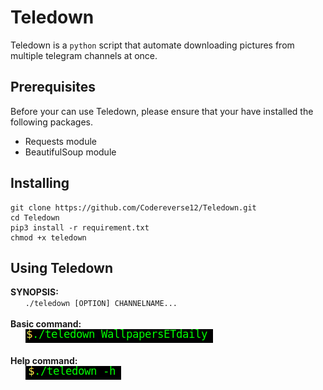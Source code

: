 # Teledown

Teledown is a `python` script that automate downloading pictures from multiple telegram channels at once.
## Prerequisites
Before your can use Teledown, please ensure that your have installed the following packages.
* Requests module
* BeautifulSoup module

## Installing

```
git clone https://github.com/Codereverse12/Teledown.git
cd Teledown
pip3 install -r requirement.txt
chmod +x teledown
```

## Using Teledown
**SYNOPSIS:**<br/>
&nbsp;&nbsp;&nbsp;&nbsp;&nbsp;&nbsp;`./teledown [OPTION] CHANNELNAME...`<br/><br/>
**Basic command:**<br/>
&nbsp;&nbsp;&nbsp;&nbsp;&nbsp;&nbsp;![Command to type](./config/cmd.png)<br/><br/>
**Help command:**<br/>
&nbsp;&nbsp;&nbsp;&nbsp;&nbsp;&nbsp;![Command to help](./config/help.png)





